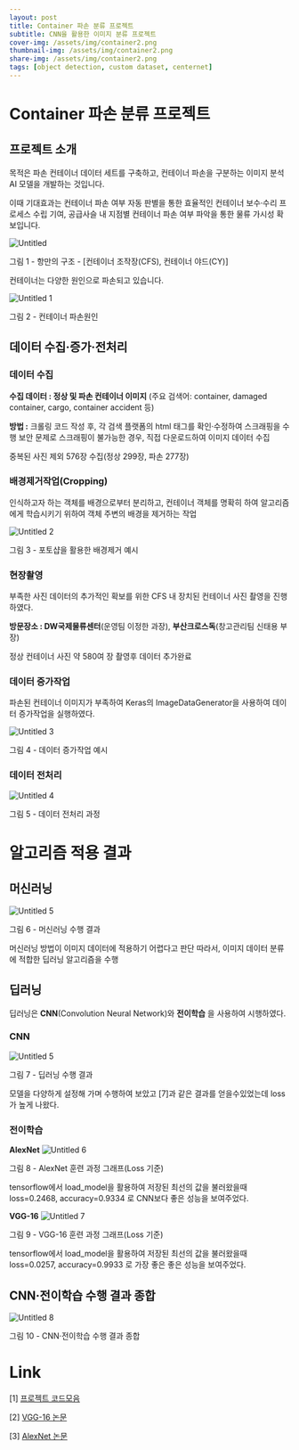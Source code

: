 ```yaml
---
layout: post
title: Container 파손 분류 프로젝트
subtitle: CNN을 활용한 이미지 분류 프로젝트
cover-img: /assets/img/container2.png
thumbnail-img: /assets/img/container2.png
share-img: /assets/img/container2.png
tags: [object detection, custom dataset, centernet]
---
```


# Container 파손 분류 프로젝트

## 프로젝트 소개

목적은 파손 컨테이너 데이터 세트를 구축하고, 컨테이너 파손을 구분하는 이미지 분석 AI 모델을 개발하는 것입니다.

이때 기대효과는 컨테이너 파손 여부 자동 판별을 통한 효율적인 컨테이너 보수·수리 프로세스 수립 기여, 공급사슬 내 지점별 컨테이너 파손 여부 파악을 통한 물류 가시성 확보입니다.


![Untitled](../assets/img/container3.PNG)

그림 1 - 항만의 구조 - [컨테이너 조작장(CFS), 컨테이너 야드(CY)] 

컨테이너는 다양한 원인으로 파손되고 있습니다.

![Untitled 1](../assets/img/container4.PNG)

그림 2 - 컨테이너 파손원인 


## 데이터 수집·증가·전처리

### 데이터 수집
**수집 데이터 : 정상 및 파손 컨테이너 이미지**
(주요 검색어: container, damaged container, cargo, container accident 등)

**방법 :** 크롤링 코드 작성 후, 각 검색 플랫폼의 html 태그를 확인·수정하여 스크래핑을 수행
보안 문제로 스크래핑이 불가능한 경우, 직접 다운로드하여 이미지 데이터 수집

중복된 사진 제외 576장 수집(정상 299장, 파손 277장)


### 배경제거작업(Cropping)

인식하고자 하는 객체를 배경으로부터 분리하고, 컨테이너 객체를 명확히 하여 알고리즘에게
학습시키기 위하여 객체 주변의 배경을 제거하는 작업

![Untitled 2](../assets/img/container5.PNG)

그림 3 - 포토샵을 활용한 배경제거 예시 

### 현장촬영

부족한 사진 데이터의 추가적인 확보를 위한 CFS 내 장치된 컨테이너 사진 촬영을 진행 하였다.

**방문장소 : DW국제물류센터**(운영팀 이정한 과장), **부산크로스독**(창고관리팀 신태용 부장)

정상 컨테이너 사진 약 580여 장 촬영후 데이터 추가완료

### 데이터 증가작업

파손된 컨테이너 이미지가 부족하여 Keras의 ImageDataGenerator을 사용하여 데이터 증가작업을 실행하였다.

![Untitled 3](../assets/img/container6.PNG)

그림 4 - 데이터 증가작업 예시

### 데이터 전처리

![Untitled 4](../assets/img/container7.PNG)

그림 5 - 데이터 전처리 과정

# 알고리즘 적용 결과

## 머신러닝

![Untitled 5](../assets/img/container8.PNG)

그림 6 - 머신러닝 수행 결과

머신러닝 방법이 이미지 데이터에 적용하기 어렵다고 판단 따라서, 이미지 데이터 분류에 적합한 딥러닝 알고리즘을 수행 


## 딥러닝

딥러닝은 **CNN**(Convolution Neural Network)와 **전이학습** 을 사용하여 시행하였다.

### CNN 

![Untitled 5](../assets/img/container9.PNG)

그림 7 - 딥러닝 수행 결과
 
모델을 다양하게 설정해 가며 수행하여 보았고 [7]과 같은 결과를 얻을수있었는데 loss가 높게 나왔다.

### 전이학습
**AlexNet**
![Untitled 6](../assets/img/container10.PNG)

그림 8 - AlexNet 훈련 과정 그래프(Loss 기준)

tensorflow에서 load_model을 활용하여 저장된 최선의 값을 불러왔을때 loss=0.2468, accuracy=0.9334 로 CNN보다 좋은 성능을 보여주었다.

**VGG-16**
![Untitled 7](../assets/img/container11.PNG)

그림 9 - VGG-16 훈련 과정 그래프(Loss 기준)

tensorflow에서 load_model을 활용하여 저장된 최선의 값을 불러왔을때 loss=0.0257, accuracy=0.9933 로 가장 좋은 좋은 성능을 보여주었다.

## CNN·전이학습 수행 결과 종합

![Untitled 8](../assets/img/container12.PNG)

그림 10 - CNN·전이학습 수행 결과 종합

# Link

[1] [프로젝트 코드모음](https://drive.google.com/drive/folders/1TDt6PFW884Yg8vTDhbJJ9s7PfFcuKQKg?usp=sharing)

[2] [VGG-16 논문](https://arxiv.org/abs/1409.1556)

[3] [AlexNet 논문](https://proceedings.neurips.cc/paper/2012/file/c399862d3b9d6b76c8436e924a68c45b-Paper.pdf)

